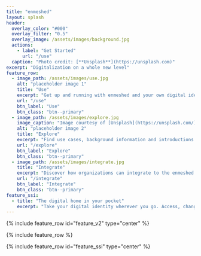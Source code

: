 ```yaml
---
title: "enmeshed"
layout: splash
header:
  overlay_color: "#000"
  overlay_filter: "0.5"
  overlay_image: /assets/images/background.jpg
  actions:
    - label: "Get Started"
      url: "/use"
  caption: "Photo credit: [**Unsplash**](https://unsplash.com)"
excerpt: "Digitalization on a whole new level"
feature_row:
  - image_path: /assets/images/use.jpg
    alt: "placeholder image 1"
    title: "Use"
    excerpt: "Get up and running with enmeshed and your own digital identity."
    url: "/use"
    btn_label: "Use"
    btn_class: "btn--primary"
  - image_path: /assets/images/explore.jpg
    image_caption: "Image courtesy of [Unsplash](https://unsplash.com/)"
    alt: "placeholder image 2"
    title: "Explore"
    excerpt: "Find use cases, background information and introductions in the Explore enmeshed section."
    url: "/explore"
    btn_label: "Explore"
    btn_class: "btn--primary"
  - image_path: /assets/images/integrate.jpg
    title: "Integrate"
    excerpt: "Discover how organizations can integrate to the enmeshed ecosystem."
    url: "/integrate"
    btn_label: "Integrate"
    btn_class: "btn--primary"
feature_ssi:
  - title: "The digital home in your pocket"
    excerpt: "Take your digital identity wherever you go. Access, change and easily share the most important data of you without bothering about security, privacy or paperwork."
---
```


{% include feature_row id="feature_v2" type="center" %}

{% include feature_row %}

{% include feature_row id="feature_ssi" type="center" %}
